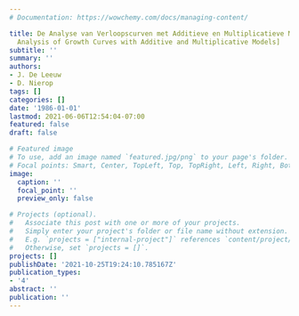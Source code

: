 ```yaml
---
# Documentation: https://wowchemy.com/docs/managing-content/

title: De Analyse van Verloopscurven met Additieve en Multiplicatieve Modellen [The
  Analysis of Growth Curves with Additive and Multiplicative Models]
subtitle: ''
summary: ''
authors:
- J. De Leeuw
- D. Nierop
tags: []
categories: []
date: '1986-01-01'
lastmod: 2021-06-06T12:54:04-07:00
featured: false
draft: false

# Featured image
# To use, add an image named `featured.jpg/png` to your page's folder.
# Focal points: Smart, Center, TopLeft, Top, TopRight, Left, Right, BottomLeft, Bottom, BottomRight.
image:
  caption: ''
  focal_point: ''
  preview_only: false

# Projects (optional).
#   Associate this post with one or more of your projects.
#   Simply enter your project's folder or file name without extension.
#   E.g. `projects = ["internal-project"]` references `content/project/deep-learning/index.md`.
#   Otherwise, set `projects = []`.
projects: []
publishDate: '2021-10-25T19:24:10.785167Z'
publication_types:
- '4'
abstract: ''
publication: ''
---
```

